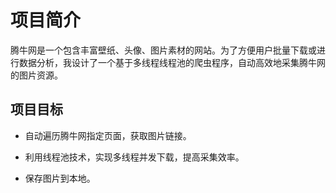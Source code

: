 # 项目简介

腾牛网是一个包含丰富壁纸、头像、图片素材的网站。为了方便用户批量下载或进行数据分析，我设计了一个基于多线程线程池的爬虫程序，自动高效地采集腾牛网的图片资源。

## 项目目标

- 自动遍历腾牛网指定页面，获取图片链接。

- 利用线程池技术，实现多线程并发下载，提高采集效率。
- 保存图片到本地。